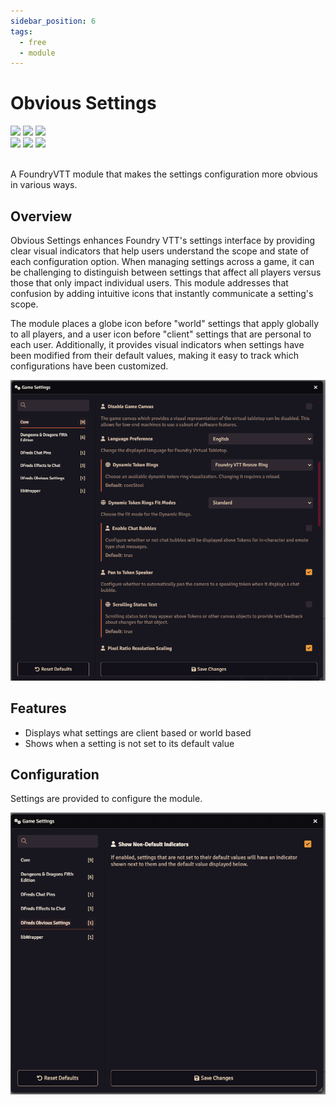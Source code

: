 ```yaml
---
sidebar_position: 6
tags:
  - free
  - module
---
```


# Obvious Settings

<img src="https://img.shields.io/badge/Free-00aa00?style=for-the-badge"/>
<img src="https://img.shields.io/badge/Any%20System-00aaaa?style=for-the-badge"/>
<a target="_blank" href="https://foundryvtt.com/packages/dfreds-obvious-settings"><img src="https://img.shields.io/badge/Download-2e2e2e?style=for-the-badge"/></a>
<br />
<a target="_blank" href="https://github.com/DFreds/dfreds-obvious-settings"><img src="https://img.shields.io/github/v/release/DFreds/dfreds-obvious-settings?style=for-the-badge&label=Version"/></a>
<img src="https://img.shields.io/badge/dynamic/json.svg?url=https://raw.githubusercontent.com/DFreds/dfreds-obvious-settings/main/static/module.json&label=FVTT&query=$.compatibility.verified&colorB=fe6a1f&style=for-the-badge"/>
<a target="_blank" href="https://forge-vtt.com/bazaar#package=dfreds-obvious-settings"><img src="https://img.shields.io/badge/dynamic/json?label=Installs&query=package.installs&suffix=%25&url=https://forge-vtt.com/api/bazaar/package/dfreds-obvious-settings&colorB=68a74f&style=for-the-badge"/></a>
<br/>
<br/>

A FoundryVTT module that makes the settings configuration more obvious in various ways.

## Overview

Obvious Settings enhances Foundry VTT's settings interface by providing clear
visual indicators that help users understand the scope and state of each
configuration option. When managing settings across a game, it can be
challenging to distinguish between settings that affect all players versus those
that only impact individual users. This module addresses that confusion by
adding intuitive icons that instantly communicate a setting's scope.

The module places a globe icon before "world" settings that apply globally to all
players, and a user icon before "client" settings that are personal to each user.
Additionally, it provides visual indicators when settings have been modified
from their default values, making it easy to track which configurations have
been customized.

![Obvious Settings](./img/showcase.png)

## Features

- Displays what settings are client based or world based
- Shows when a setting is not set to its default value

## Configuration

Settings are provided to configure the module.

![Settings](./img/settings.png)
